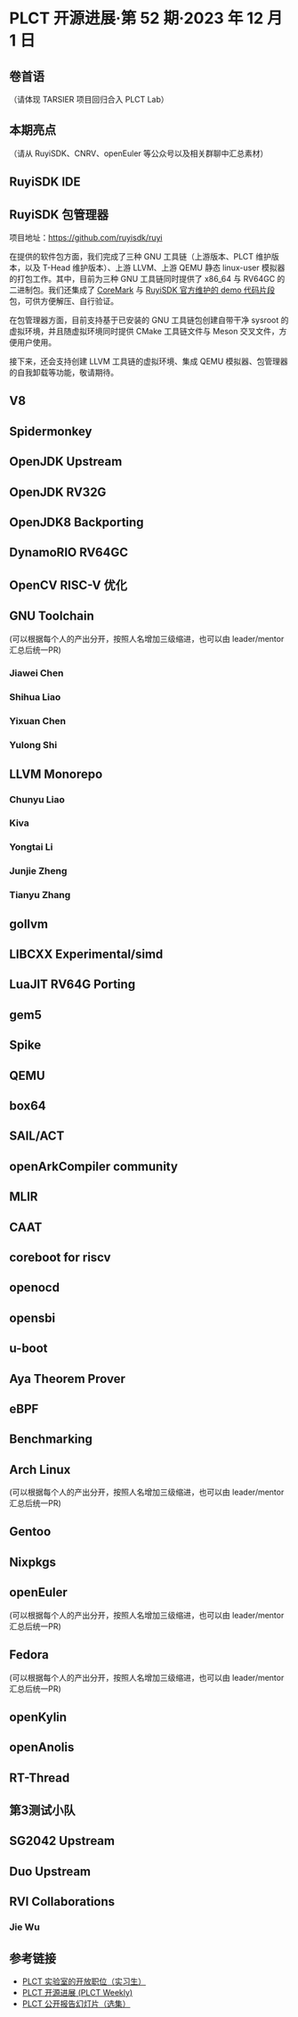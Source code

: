 # PLCT 开源进展·第 52 期·2023 年 12 月 1 日

## 卷首语

（请体现 TARSIER 项目回归合入 PLCT Lab）

## 本期亮点

（请从 RuyiSDK、CNRV、openEuler 等公众号以及相关群聊中汇总素材）

## RuyiSDK IDE

## RuyiSDK 包管理器

项目地址：https://github.com/ruyisdk/ruyi

在提供的软件包方面，我们完成了三种 GNU 工具链（上游版本、PLCT 维护版本，以及 T-Head 维护版本）、上游 LLVM、上游 QEMU 静态 linux-user 模拟器的打包工作。其中，目前为三种 GNU 工具链同时提供了 x86\_64 与 RV64GC 的二进制包。我们还集成了 [CoreMark](https://github.com/eembc/coremark) 与 [RuyiSDK 官方维护的 demo 代码片段](https://github.com/ruyisdk/demo)包，可供方便解压、自行验证。

在包管理器方面，目前支持基于已安装的 GNU 工具链包创建自带干净 sysroot 的虚拟环境，并且随虚拟环境同时提供 CMake 工具链文件与 Meson 交叉文件，方便用户使用。

接下来，还会支持创建 LLVM 工具链的虚拟环境、集成 QEMU 模拟器、包管理器的自我卸载等功能，敬请期待。

## V8

## Spidermonkey

## OpenJDK Upstream

## OpenJDK RV32G

## OpenJDK8 Backporting

## DynamoRIO RV64GC

## OpenCV RISC-V 优化

## GNU Toolchain

(可以根据每个人的产出分开，按照人名增加三级缩进，也可以由 leader/mentor 汇总后统一PR)

### Jiawei Chen

### Shihua Liao

### Yixuan Chen

### Yulong Shi

## LLVM Monorepo

### Chunyu Liao

### Kiva

### Yongtai Li

### Junjie Zheng

### Tianyu Zhang

## gollvm

## LIBCXX Experimental/simd

## LuaJIT RV64G Porting

## gem5

## Spike

## QEMU

## box64

## SAIL/ACT

## openArkCompiler community

## MLIR

## CAAT

## coreboot for riscv

## openocd

## opensbi

## u-boot

## Aya Theorem Prover

## eBPF

## Benchmarking

## Arch Linux

(可以根据每个人的产出分开，按照人名增加三级缩进，也可以由 leader/mentor 汇总后统一PR)

## Gentoo

## Nixpkgs

## openEuler

(可以根据每个人的产出分开，按照人名增加三级缩进，也可以由 leader/mentor 汇总后统一PR)

## Fedora

(可以根据每个人的产出分开，按照人名增加三级缩进，也可以由 leader/mentor 汇总后统一PR)

## openKylin

## openAnolis

## RT-Thread

## 第3测试小队

## SG2042 Upstream

## Duo Upstream

## RVI Collaborations

### Jie Wu

## 参考链接

- [PLCT 实验室的开放职位（实习生）](https://github.com/plctlab/weloveinterns/blob/master/open-internships.md)
- [PLCT 开源进展 (PLCT Weekly)](https://github.com/plctlab/PLCT-Weekly)
- [PLCT 公开报告幻灯片（选集）](https://github.com/plctlab/PLCT-Open-Reports)
